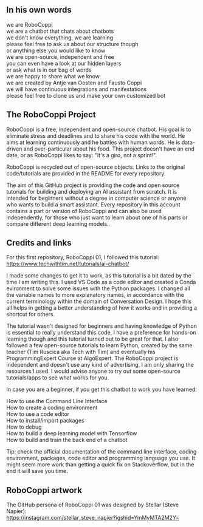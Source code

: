 ## In his own words  
we are RoboCoppi  
we are a chatbot that chats about chatbots  
we don't know everything, we are learning  
please feel free to ask us about our structure though   
or anything else you would like to know  
we are open-source, independent and free  
you can even have a look at our hidden layers  
or ask what is in our bag of words  
we are happy to share what we know  
we are created by Antje van Oosten and Fausto Coppi  
we will have continuous integrations and manifestations  
please feel free to clone us and make your own customized bot    

## The RoboCoppi Project  
RoboCoppi is a free, independent and open-source chatbot. His goal is to eliminate stress and deadlines and to share his code with the world. He aims at learning continuously and he battles with human words. He is data-driven and over-particular about his food. This project doesn't have an end date, or as RoboCoppi likes to say: "It's a giro, not a sprint!".  

RoboCoppi is recycled out of open-source objects. Links to the original code/tutorials are provided in the README for every repository.  

The aim of this GitHub project is providing the code and open source tutorials for building and deploying an AI assistant from scratch. It is intended for beginners without a degree in computer science or anyone who wants to build a smart assistant. Every repository in this account contains a part or version of RoboCoppi and can also be used independently, for those who just want to learn about one of his parts or compare different deep learning models.

## Credits and links
For this first repository, RoboCoppi 01, I followed this tutorial:
https://www.techwithtim.net/tutorials/ai-chatbot/

I made some changes to get it to work, as this tutorial is a bit dated by the time I am writing this. I used VS Code as a code editor and created a Conda evironment to solve some issues with the Python packages. I changed all the variable names to more explanatory names, in accordance with the current terminology within the domain of Conversation Design. I hope this all helps in getting a better understanding of how it works and in providing a shortcut for others.

The tutorial wasn't designed for beginners and having knowledge of Python is essential to really understand this code. I have a preference for hands-on learning though and this tutorial turned out to be great for that. I also followed a few open-source tutorials to learn Python, created by the same teacher (Tim Ruscica aka Tech with Tim) and eventually his ProgrammingExpert Course at AlgoExpert. The RoboCoppi project is independent and doesn't use any kind of advertising. I am only sharing the resources I used. I would advise anyone to try out some open-source tutorials/apps to see what works for you.

In case you are a beginner, if you get this chatbot to work you have learned:

How to use the Command Line Interface  
How to create a coding environment  
How to use a code editor  
How to install/import packages  
How to debug  
How to build a deep learning model with Tensorflow  
How to build and train the back end of a chatbot  

Tip: check the official documentation of the command line interface, coding environment, packages, code editor and programming language you use. It might seem more work than getting a quick fix on Stackoverflow, but in the end it will save you time.  

## RoboCoppi artwork

The GitHub persona of RoboCoppi 01 was designed by Stellar (Steve Napier):  
https://instagram.com/stellar_steve_napier?igshid=YmMyMTA2M2Y=  


